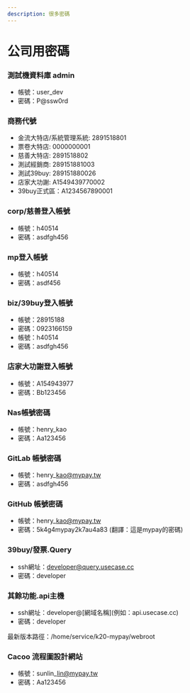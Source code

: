```yaml
---
description: 很多密碼
---
```


# 公司用密碼

### 測試機資料庫 admin

* 帳號：user\_dev
* 密碼：P@ssw0rd

### 商務代號

* 金流大特店/系統管理系統: 2891518801
* 票卷大特店: 0000000001
* 慈善大特店: 2891518802
* 測試經銷商: 289151881003
* 測試39buy: 289151880026
* 店家大功謝: A1549439770002
* 39buy正式區：A1234567890001

### corp/慈善登入帳號

* 帳號：h40514
* 密碼：asdfgh456

### mp登入帳號

* 帳號：h40514
* 密碼：asdf456

### biz/39buy登入帳號

* 帳號：28915188
* 密碼：0923166159
* 帳號：h40514
* 密碼：asdfgh456

### 店家大功謝登入帳號

* 帳號：A154943977
* 密碼：Bb123456

### Nas帳號密碼

* 帳號：henry\_kao
* 密碼：Aa123456

### GitLab 帳號密碼

* 帳號：henry\_kao@mypay.tw
* 密碼：asdfgh456

### GitHub 帳號密碼

* 帳號：henry\_kao@mypay.tw
* 密碼：5k4g4mypay2k7au4a83 (翻譯：這是mypay的密碼)

### 39buy/發票.Query

* ssh網址：developer@query.usecase.cc
* 密碼：developer

### 其餘功能.api主機

* ssh網址：developer@\[網域名稱]\(例如：api.usecase.cc)
* 密碼：developer

最新版本路徑：/home/service/k20-mypay/webroot

### Cacoo 流程圖設計網站

* 帳號：sunlin\_lin@mypay.tw
* 密碼：Aa123456
